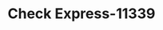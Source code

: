 ---
f_zip-code: 92277
f_state-code: CA
title: Check Express-11339
f_phone: 760-361-6626
f_city-only: Twentynine Palms
f_address: 3787 Adobe Rd Twentynine Palms
f_location-unique-id: '11339'
slug: check-express-11339
updated-on: '2024-05-30T13:46:58.046Z'
created-on: '2024-05-30T13:36:59.803Z'
published-on: '2024-05-30T13:54:32.469Z'
f_city-state: cms/city/twentynine-palms-ca.md
f_company: cms/company/check-express.md
f_state: cms/state/california.md
layout: '[payday-loan].html'
tags: payday-loan
---